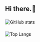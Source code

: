 <h2 align="left">Hi there.👋</h2>

###

![GitHub stats](https://github-readme-stats.vercel.app/api?username=anuraghazra&count_private=true&theme=radical)

###

![Top Langs](https://github-readme-stats.vercel.app/api/top-langs/?username=anuraghazra&layout=compact&theme=radical)

###

<br clear="both">
